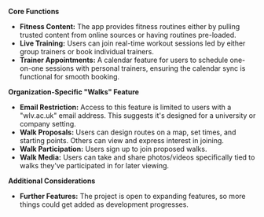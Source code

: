 **Core Functions**

- **Fitness Content:** The app provides fitness routines either by pulling trusted content from online sources or having routines pre-loaded.
- **Live Training:** Users can join real-time workout sessions led by either group trainers or book individual trainers.
- **Trainer Appointments:** A calendar feature for users to schedule one-on-one sessions with personal trainers, ensuring the calendar sync is functional for smooth booking.

**Organization-Specific "Walks" Feature**

- **Email Restriction:** Access to this feature is limited to users with a "wlv.ac.uk" email address. This suggests it's designed for a university or company setting.
- **Walk Proposals:** Users can design routes on a map, set times, and starting points. Others can view and express interest in joining.
- **Walk Participation:** Users sign up to join proposed walks.
- **Walk Media:** Users can take and share photos/videos specifically tied to walks they've participated in for later viewing.

**Additional Considerations**

- **Further Features:** The project is open to expanding features, so more things could get added as development progresses.
